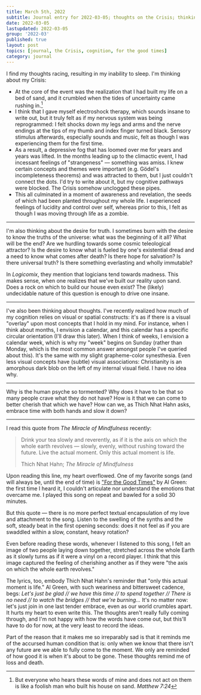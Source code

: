 ```yaml
---
title: March 5th, 2022
subtitle: Journal entry for 2022-03-05; thoughts on the Crisis; thinking about thoughts; For the Good Times
date: 2022-03-05
lastupdated: 2022-03-05
group: '2022-03'
published: true
layout: post
topics: [journal, the Crisis, cognition, for the good times]
category: journal
---
```


I find my thoughts racing, resulting in my inability to sleep. I'm thinking about my Crisis: 
- At the core of the event was the realization that I had built my life on a bed of sand, and it crumbled when the tides of uncertainty came rushing in.[^matthew]
- I think that I gave myself electroshock therapy, which sounds insane to write out, but it truly felt as if my nervous system was being reprogrammed: I felt shocks down my legs and arms and the nerve endings at the tips of my thumb and index finger turned black. Sensory stimulus afterwards, especially sounds and music, felt as though I was experiencing them for the first time.
- As a result, a depressive fog that has loomed over me for years and years was lifted. In the months leading up to the climactic event, I had incessant feelings of "strangeness" — something was amiss. I knew certain concepts and themes were important (e.g. Gödel's incompleteness theorems) and was attracted to them, but I just couldn't connect the dots. I'd try to write about it, but my cognitive pathways were blocked. The Crisis somehow unclogged these pipes.
- This all culminated in a moment of awareness and revelation, the seeds of which had been planted throughout my whole life. I experienced feelings of lucidity and control over self, whereas prior to this, I felt as though I was moving through life as a zombie. 

[^matthew]: But everyone who hears these words of mine and does not act on them is like a foolish man who built his house on sand.  *Matthew 7:24*

---

I'm also thinking about the desire for truth. I sometimes burn with the desire to know the truths of the universe: what was the beginning of it all? What will be the end? Are we hurdling towards some cosmic teleological attractor? Is the desire to know what is fueled by one's existential dread and a need to know what comes after death? Is there hope for salvation? Is there universal truth? Is there something everlasting and wholly immutable?

In *Logicomix*, they mention that logicians tend towards madness. This makes sense, when one realizes that we've built our reality upon sand. Does a rock on which to build our house even exist? The (likely) undecidable nature of this question is enough to drive one insane.

---

I've also been thinking about thoughts. I've recently realized how much of my cognition relies on visual or spatial constructs: it's as if there is a visual "overlay" upon most concepts that I hold in my mind. For instance, when I think about months, I envision a calendar, and this calendar has a specific circular orientation (I'll draw this later). When I think of weeks, I envision a calendar week, which is why my "week" begins on Sunday (rather than Monday, which is the most common answer amongst people I've queried about this). It's the same with my slight grapheme-color synesthesia. Even less visual concepts have (subtle) visual associations: Christianity is an amorphous dark blob on the left of my internal visual field. I have no idea why. 

---

Why is the human psyche so tormented? Why does it have to be that so many people crave what they do not have? How is it that we can come to better cherish that which we have? How can we, as Thich Nhat Hahn asks, embrace time with both hands and slow it down? 

---

I read this quote from *The Miracle of Mindfulness* recently:

<div class='epigraph'> 

> Drink your tea slowly and reverently, as if it is the axis on which the whole earth revolves — slowly, evenly, without rushing toward the future. Live the actual moment. Only this actual moment is life. <footer>Thich Nhat Hahn; *The Miracle of Mindfulness*</footer>

</div>

Upon reading this line, my heart overflowed. One of my favorite songs (and will always be, until the end of time) is ["For the Good Times"](https://www.youtube.com/watch?v=Y2IpoTKnDPw) by Al Green: the first time I heard it, I couldn't articulate nor understand the emotions that overcame me. I played this song on repeat and bawled for a solid 30 minutes. 

But this quote — there is no more perfect textual encapsulation of my love and attachment to the song. 
Listen to the swelling of the synths and the soft, steady beat in the first opening seconds: does it not feel as if you are swaddled within a slow, constant, heavy rotation? 

Even before reading these words, whenever I listened to this song, I felt an image of two people laying down together, stretched across the whole Earth as it slowly turns as if it were a vinyl on a record player. 
I think that this image captured the feeling of cherishing another as if they were "the axis on which the whole earth revolves." 

The lyrics, too, embody Thich Nhat Hahn's reminder that "only this actual moment is life." 
Al Green, with such weariness and bittersweet cadence, begs: *Let's just be glad // we have this time // to spend together // There is no need // to watch the bridges // that we're burning...*
It's no matter now: let's just join in one last tender embrace, even as our world crumbles apart. 
It hurts my heart to even write this. The thoughts aren't really fully coming through, and I'm not happy with how the words have come out, but this'll have to do for now, at the very least to record the ideas. 

Part of the reason that it makes me so irreparably sad is that it reminds me of the accursed human condition that is: only when we know that there isn't any future are we able to fully come to the moment. 
We only are reminded of how good it is when it's about to be gone. 
These thoughts remind me of loss and death. 
